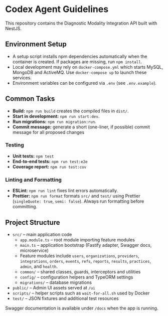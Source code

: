 # Codex Agent Guidelines

This repository contains the Diagnostic Modality Integration API built with NestJS.

## Environment Setup

- A setup script installs npm dependencies automatically when the container is created. If packages are missing, run
  `npm install`.
- Local development may rely on `docker-compose.yml` which starts MySQL, MongoDB and ActiveMQ. Use `docker-compose up`
  to launch these services.
- Environment variables can be configured via `.env` (see `.env.example`).

## Common Tasks

- **Build:** `npm run build` creates the compiled files in `dist/`.
- **Start in development:** `npm run start:dev`.
- **Run migrations:** `npm run migration:run`.
- **Commit message:** generate a short (one-liner, if possible) commit message for all proposed changes

### Testing

- **Unit tests:** `npm test`
- **End‑to‑end tests:** `npm run test:e2e`
- **Coverage report:** `npm run test:cov`

### Linting and Formatting

- **ESLint:** `npm run lint` fixes lint errors automatically.
- **Prettier:** `npm run format` formats `src/` and `test/` using Prettier (`singleQuote: true`, `semi: false`). Always
  run formatting before committing.

## Project Structure

- `src/` – main application code
    - `app.module.ts` – root module importing feature modules
    - `main.ts` – application bootstrap (Fastify adapter, Swagger docs, microservice)
    - Feature modules include `users`, `organizations`, `providers`, `integrations`, `orders`, `events`, `refs`,
      `reports`, `results`, `practices`, `admin`, and `health`.
    - `common/` – shared classes, guards, interceptors and utilities
    - `config/` – configuration helpers and TypeORM settings
    - `migrations/` – database migrations
- `public/` – Admin UI assets served at `/ui`
- `scripts/` – helper scripts such as `wait-for-all.sh` used by Docker
- `test/` – JSON fixtures and additional test resources

Swagger documentation is available under `/docs` when the app is running.

